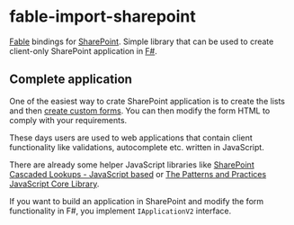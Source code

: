 # fable-import-sharepoint
[Fable](http://fable.io/) bindings for [SharePoint](https://products.office.com/en-us/sharepoint/collaboration). 
Simple library that can be used to create client-only SharePoint application in [F#](http://fsharp.org/).

## Complete application
One of the easiest way to crate SharePoint application is to create the lists and then [create custom forms](https://social.technet.microsoft.com/wiki/contents/articles/23955.sharepoint-2013-building-custom-forms.aspx).
You can then modify the form HTML to comply with your requirements.

These days users are used to web applications that contain client functionality like validations, autocomplete etc. written in JavaScript.

There are already some helper JavaScript libraries like [SharePoint Cascaded Lookups - JavaScript based](https://spcd.codeplex.com/) or
[The Patterns and Practices JavaScript Core Library](https://github.com/SharePoint/PnP-JS-Core).

If you want to build an application in SharePoint and modify the form functionality in F#, you implement `IApplicationV2` interface.
